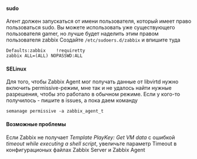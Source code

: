 #### sudo

Агент должен запускаться от имени пользователя, который имеет право пользоваться sudo. Вы можете использовать уже существующего пользователя gamer, но лучше будет наделить этим правом пользователя zabbix
Создайте `/etc/sudoers.d/zabbix` и впишите туда

    Defaults:zabbix    !requiretty
    zabbix ALL=(ALL) NOPASSWD:ALL

#### SELinux

Для того, чтобы Zabbix Agent мог получать данные от libvirtd нужно включить permissive-режим, мне так и не удалось найти нужные разрешения, чтобы это работало в обычном режиме. Если у кого-то получилось - пишите в issues, а пока даем команду

    semanage permissive -a zabbix_agent_t

#### Возможные проблемы

Если Zabbix не получает _Template PlayKey: Get VM data_ с ошибкой _timeout while executing a shell script_, увеличьте параметр Timeout в конфигурационых файлах Zabbix Server и Zabbix Agent
